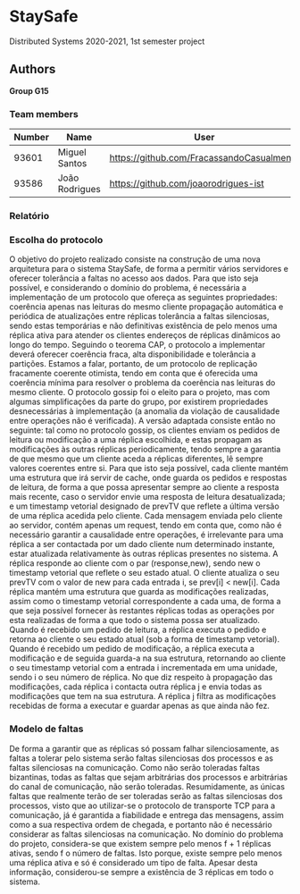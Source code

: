  # StaySafe

Distributed Systems 2020-2021, 1st semester project


## Authors

**Group G15**

### Team members
 

| Number | Name              | User                             | Email                               |
| -------|-------------------|----------------------------------| ------------------------------------|
| 93601  | Miguel Santos     | <https://github.com/FracassandoCasualmente>   | <mailto:miguel.conrado.santos@tecnico.ulisboa.pt>   |
| 93586  | João Rodrigues       | <https://github.com/joaorodrigues-ist>     | <mailto:joao.pedro.freixo.rodrigues@tecnico.ulisboa.pt>     |

### Relatório

### Escolha do protocolo

O objetivo do projeto realizado consiste na construção de uma nova arquitetura para o sistema StaySafe, de forma a permitir vários servidores e oferecer tolerância a faltas no acesso aos dados. Para que isto seja possível, e considerando o domínio do problema, é necessária a implementação de um protocolo que ofereça as seguintes propriedades: 
coerência apenas nas leituras do mesmo cliente
propagação automática e periódica de atualizações entre réplicas
tolerância a faltas silenciosas, sendo estas temporárias e não definitivas
existência de pelo menos uma réplica ativa para atender os clientes
endereços de réplicas dinâmicos ao longo do tempo. 
Seguindo o teorema CAP, o protocolo a implementar deverá oferecer coerência fraca, alta disponibilidade e tolerância a partições. Estamos a falar, portanto, de um protocolo de replicação fracamente coerente otimista, tendo em conta que é oferecida uma coerência mínima para resolver o problema da coerência nas leituras do mesmo cliente. O protocolo gossip foi o eleito para o projeto, mas com algumas simplificações da parte do grupo, por existirem propriedades desnecessárias à implementação (a anomalia da violação de causalidade entre operações não é verificada). A versão adaptada consiste então no seguinte: tal como no protocolo gossip, os clientes enviam os pedidos de leitura ou modificação a uma réplica escolhida, e estas propagam as modificações às outras réplicas periodicamente, tendo sempre a garantia de que mesmo que um cliente aceda a réplicas diferentes, lê sempre valores coerentes entre si. Para que isto seja possível, cada cliente mantém uma estrutura que irá servir de cache, onde guarda os pedidos e respostas de leitura, de forma a que possa apresentar sempre ao cliente a resposta mais recente, caso o servidor envie uma resposta de leitura desatualizada; e um timestamp vetorial designado de prevTV que reflete a última versão de uma réplica acedida pelo cliente. Cada mensagem enviada pelo cliente ao servidor, contém apenas um request, tendo em conta que, como não é necessário garantir a causalidade entre operações, é irrelevante para uma réplica a ser contactada por um dado cliente num determinado instante, estar atualizada relativamente às outras réplicas presentes no sistema. A réplica responde ao cliente com o par (response,new), sendo new o timestamp vetorial que reflete o seu estado atual. O cliente atualiza o seu prevTV com o valor de new para cada entrada i, se prev[i] < new[i]. Cada réplica mantém uma estrutura que guarda as modificações realizadas, assim como o timestamp vetorial correspondente a cada uma, de forma a que seja possível fornecer às restantes réplicas todas as operações por esta realizadas de forma a que todo o sistema possa ser atualizado. Quando é recebido um pedido de leitura, a réplica executa o pedido e retorna ao cliente o seu estado atual (sob a forma de timestamp vetorial). Quando é recebido um pedido de modificação, a réplica executa a modificação e de seguida guarda-a na sua estrutura, retornando ao cliente o seu timestamp vetorial com a entrada i incrementada em uma unidade, sendo i o seu número de réplica. No que diz respeito à propagação das modificações, cada réplica i contacta outra réplica j e envia todas as modificações que tem na sua estrutura. A réplica j filtra as modificações recebidas de forma a executar e guardar apenas as que ainda não fez.

### Modelo de faltas

De forma a garantir que as réplicas só possam falhar silenciosamente, as faltas a tolerar pelo sistema serão faltas silenciosas dos processos e as faltas silenciosas na comunicação. Como não serão toleradas faltas bizantinas, todas as faltas que sejam arbitrárias dos processos e arbitrárias do canal de comunicação, não serão toleradas. Resumidamente, as únicas faltas que realmente terão de ser toleradas serão as faltas silenciosas dos processos, visto que ao utilizar-se o protocolo de transporte TCP para a comunicação, já é garantida a fiabilidade e entrega das mensagens, assim como a sua respectiva ordem de chegada, e portanto não é necessário considerar as faltas silenciosas na comunicação.
No domínio do problema do projeto, considera-se que existem sempre pelo menos f + 1 réplicas ativas, sendo f o número de faltas. Isto porque, existe sempre pelo menos uma réplica ativa e só é considerado um tipo de falta. Apesar desta informação, considerou-se sempre a existência de 3 réplicas em todo o sistema.


